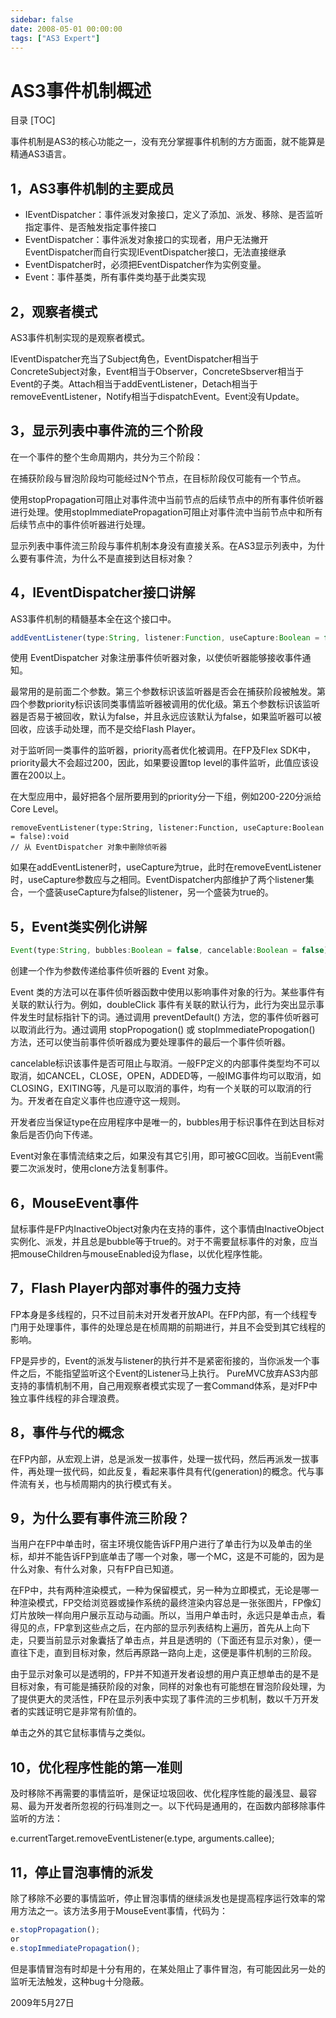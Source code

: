 ```yaml
---
sidebar: false
date: 2008-05-01 00:00:00
tags: ["AS3 Expert"]
---
```


# AS3事件机制概述

目录
[TOC]


事件机制是AS3的核心功能之一，没有充分掌握事件机制的方方面面，就不能算是精通AS3语言。
## 1，AS3事件机制的主要成员

- IEventDispatcher：事件派发对象接口，定义了添加、派发、移除、是否监听指定事件、是否触发指定事件接口
- EventDispatcher：事件派发对象接口的实现者，用户无法撇开EventDispatcher而自行实现IEventDispatcher接口，无法直接继承
- EventDispatcher时，必须把EventDispatcher作为实例变量。
- Event：事件基类，所有事件类均基于此类实现

## 2，观察者模式

AS3事件机制实现的是观察者模式。

IEventDispatcher充当了Subject角色，EventDispatcher相当于ConcreteSubject对象，Event相当于Observer，ConcreteSbserver相当于Event的子类。Attach相当于addEventListener，Detach相当于removeEventListener，Notify相当于dispatchEvent。Event没有Update。

## 3，显示列表中事件流的三个阶段

在一个事件的整个生命周期内，共分为三个阶段：

在捕获阶段与冒泡阶段均可能经过N个节点，在目标阶段仅可能有一个节点。

使用stopPropagation可阻止对事件流中当前节点的后续节点中的所有事件侦听器进行处理。使用stopImmediatePropagation可阻止对事件流中当前节点中和所有后续节点中的事件侦听器进行处理。

显示列表中事件流三阶段与事件机制本身没有直接关系。在AS3显示列表中，为什么要有事件流，为什么不是直接到达目标对象？

## 4，IEventDispatcher接口讲解

AS3事件机制的精髓基本全在这个接口中。

```js
addEventListener(type:String, listener:Function, useCapture:Boolean = false, priority:int = 0, useWeakReference:Boolean = false):void
```

使用 EventDispatcher 对象注册事件侦听器对象，以使侦听器能够接收事件通知。

最常用的是前面二个参数。第三个参数标识该监听器是否会在捕获阶段被触发。第四个参数priority标识该同类事情监听器被调用的优化级。第五个参数标识该监听器是否易于被回收，默认为false，并且永远应该默认为false，如果监听器可以被回收，应该手动处理，而不是交给Flash Player。

对于监听同一类事件的监听器，priority高者优化被调用。在FP及Flex SDK中，priority最大不会超过200，因此，如果要设置top level的事件监听，此值应该设置在200以上。

在大型应用中，最好把各个层所要用到的priority分一下组，例如200-220分派给Core Level。

```
removeEventListener(type:String, listener:Function, useCapture:Boolean = false):void
// 从 EventDispatcher 对象中删除侦听器
```

如果在addEventListener时，useCapture为true，此时在removeEventListener时，useCapture参数应与之相同。EventDispatcher内部维护了两个listener集合，一个盛装useCapture为false的listener，另一个盛装为true的。

## 5，Event类实例化讲解

```js
Event(type:String, bubbles:Boolean = false, cancelable:Boolean = false)
```

创建一个作为参数传递给事件侦听器的 Event 对象。

Event 类的方法可以在事件侦听器函数中使用以影响事件对象的行为。某些事件有关联的默认行为。例如，doubleClick 事件有关联的默认行为，此行为突出显示事件发生时鼠标指针下的词。通过调用 preventDefault() 方法，您的事件侦听器可以取消此行为。通过调用 stopPropogation() 或 stopImmediatePropogation() 方法，还可以使当前事件侦听器成为要处理事件的最后一个事件侦听器。

cancelable标识该事件是否可阻止与取消。一般FP定义的内部事件类型均不可以取消，如CANCEL，CLOSE，OPEN，ADDED等，一般IMG事件均可以取消，如CLOSING，EXITING等，凡是可以取消的事件，均有一个关联的可以取消的行为。开发者在自定义事件也应遵守这一规则。

开发者应当保证type在应用程序中是唯一的，bubbles用于标识事件在到达目标对象后是否仍向下传递。

Event对象在事情流结束之后，如果没有其它引用，即可被GC回收。当前Event需要二次派发时，使用clone方法复制事件。

## 6，MouseEvent事件

鼠标事件是FP内InactiveObject对象内在支持的事件，这个事情由InactiveObject实例化、派发，并且总是bubble等于true的。对于不需要鼠标事件的对象，应当把mouseChildren与mouseEnabled设为flase，以优化程序性能。

## 7，Flash Player内部对事件的强力支持

FP本身是多线程的，只不过目前未对开发者开放API。在FP内部，有一个线程专门用于处理事件，事件的处理总是在桢周期的前期进行，并且不会受到其它线程的影响。

FP是异步的，Event的派发与listener的执行并不是紧密衔接的，当你派发一个事件之后，不能指望监听这个Event的Listener马上执行。
PureMVC放弃AS3内部支持的事情机制不用，自己用观察者模式实现了一套Command体系，是对FP中独立事件线程的非合理浪费。

## 8，事件与代的概念

在FP内部，从宏观上讲，总是派发一拔事件，处理一拔代码，然后再派发一拔事件，再处理一拔代码，如此反复，看起来事件具有代(generation)的概念。代与事件流有关，也与桢周期内的执行模式有关。

## 9，为什么要有事件流三阶段？

当用户在FP中单击时，宿主环境仅能告诉FP用户进行了单击行为以及单击的坐标，却并不能告诉FP到底单击了哪一个对象，哪一个MC，这是不可能的，因为是什么对象、有什么对象，只有FP自已知道。

在FP中，共有两种渲染模式，一种为保留模式，另一种为立即模式，无论是哪一种渲染模式，FP交给浏览器或操作系统的最终渲染内容总是一张张图片，FP像幻灯片放映一样向用户展示互动与动画。所以，当用户单击时，永远只是单击点，看得见的点，FP拿到这些点之后，在内部的显示列表结构上遍历，首先从上向下走，只要当前显示对象囊括了单击点，并且是透明的（下面还有显示对象），便一直往下走，直到目标对象，然后再原路一路向上走，这便是事件机制的三阶段。

由于显示对象可以是透明的，FP并不知道开发者设想的用户真正想单击的是不是目标对象，有可能是捕获阶段的对象，同样的对象也有可能想在冒泡阶段处理，为了提供更大的灵活性，FP在显示列表中实现了事件流的三步机制，数以千万开发者的实践证明它是非常有阶值的。

单击之外的其它鼠标事情与之类似。

## 10，优化程序性能的第一准则

及时移除不再需要的事情监听，是保证垃圾回收、优化程序性能的最浅显、最容易、最为开发者所忽视的行码准则之一。以下代码是通用的，在函数内部移除事件监听的方法：

e.currentTarget.removeEventListener(e.type, arguments.callee);

## 11，停止冒泡事情的派发

除了移除不必要的事情监听，停止冒泡事情的继续派发也是提高程序运行效率的常用方法之一。该方法多用于MouseEvent事情，代码为：

```js
e.stopPropagation();
or
e.stopImmediatePropagation();
```

但是事情冒泡有时却是十分有用的，在某处阻止了事件冒泡，有可能因此另一处的监听无法触发，这种bug十分隐蔽。

2009年5月27日